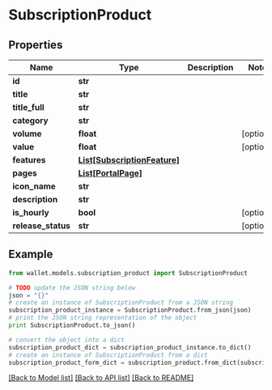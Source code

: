 # SubscriptionProduct


## Properties

Name | Type | Description | Notes
------------ | ------------- | ------------- | -------------
**id** | **str** |  | 
**title** | **str** |  | 
**title_full** | **str** |  | 
**category** | **str** |  | 
**volume** | **float** |  | [optional] 
**value** | **float** |  | [optional] 
**features** | [**List[SubscriptionFeature]**](SubscriptionFeature.md) |  | 
**pages** | [**List[PortalPage]**](PortalPage.md) |  | 
**icon_name** | **str** |  | 
**description** | **str** |  | 
**is_hourly** | **bool** |  | [optional] 
**release_status** | **str** |  | [optional] 

## Example

```python
from wallet.models.subscription_product import SubscriptionProduct

# TODO update the JSON string below
json = "{}"
# create an instance of SubscriptionProduct from a JSON string
subscription_product_instance = SubscriptionProduct.from_json(json)
# print the JSON string representation of the object
print SubscriptionProduct.to_json()

# convert the object into a dict
subscription_product_dict = subscription_product_instance.to_dict()
# create an instance of SubscriptionProduct from a dict
subscription_product_form_dict = subscription_product.from_dict(subscription_product_dict)
```
[[Back to Model list]](../README.md#documentation-for-models) [[Back to API list]](../README.md#documentation-for-api-endpoints) [[Back to README]](../README.md)



